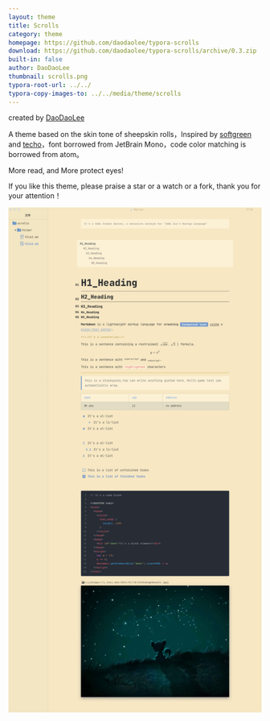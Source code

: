 ```yaml
---
layout: theme
title: Scrolls
category: theme
homepage: https://github.com/daodaolee/typora-scrolls
download: https://github.com/daodaolee/typora-scrolls/archive/0.3.zip
built-in: false
author: DaoDaoLee
thumbnail: scrolls.png
typora-root-url: ../../
typora-copy-images-to: ../../media/theme/scrolls
---
```


created by [DaoDaoLee](https://github.com/daodaolee)

A theme based on the skin tone of sheepskin rolls，Inspired by [softgreen](https://github.com/pomopopo/typora-theme-softgreen) and [techo](https://github.com/lfkdsk/techo.css)，font borrowed from JetBrain Mono，code color matching is borrowed from atom。

More read, and More protect eyes!

If you like this theme, please praise a star or a watch or a fork, thank you for your attention！


![](https://raw.githubusercontent.com/daodaolee/typora-scrolls/main/snapshots.png)